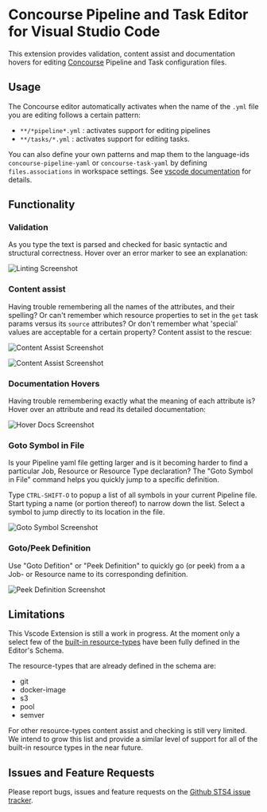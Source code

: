 # Concourse Pipeline and Task Editor for Visual Studio Code

This extension provides validation, content assist and documentation hovers
for editing [Concourse](https://concourse.ci/) Pipeline and Task configuration files.

## Usage

The Concourse editor automatically activates when the name of the  `.yml` file you are editing 
follows a certain pattern:

  - `**/*pipeline*.yml` : activates support for editing pipelines
  - `**/tasks/*.yml` : activates support for editing tasks.
  
You can also define your own patterns and map them to the language-ids `concourse-pipeline-yaml` 
or `concourse-task-yaml` by defining `files.associations` in workspace settings. 
See [vscode documentation](https://code.visualstudio.com/Docs/languages/overview#_adding-a-file-extension-to-a-language) for details.

## Functionality

### Validation

As you type the text is parsed and checked for basic syntactic and structural correctness. Hover over
an error marker to see an explanation:

![Linting Screenshot][linting]

### Content assist

Having trouble remembering all the names of the attributes, and their spelling? Or can't remember
which resource properties to set in the `get` task params versus its `source` attributes? Or
don't remember what 'special' values are acceptable for a certain property? Content assist
to the rescue:

![Content Assist Screenshot][ca1]

![Content Assist Screenshot][ca2]

### Documentation Hovers

Having trouble remembering exactly what the meaning of each attribute is? Hover over an attribute and 
read its detailed documentation:

![Hover Docs Screenshot][hovers]

### Goto Symbol in File

Is your Pipeline yaml file getting larger and is it becoming harder to find a particular Job, Resource or
Resource Type declaration? The "Goto Symbol in File" command helps you quickly jump to a specific
definition.

Type `CTRL-SHIFT-O` to popup a list of all symbols in your current Pipeline file. Start typing a name 
(or portion thereof) to narrow down the list. Select a symbol to jump directly to its location in the
file.

![Goto Symbol Screenshot][goto_symbol]

### Goto/Peek Definition

Use "Goto Defition" or "Peek Definition" to quickly go (or peek) from a a Job- or Resource name 
to its corresponding definition.

![Peek Definition Screenshot][peek]

## Limitations

This Vscode Extension is still a work in progress. At the moment only a select few of the [built-in resource-types](https://concourse.ci/resource-types.html)
have been fully defined in the Editor's Schema. 

The resource-types that are already defined in the schema are:

 - git
 - docker-image
 - s3
 - pool
 - semver

For other resource-types content assist and checking is still very limited. We intend
to grow this list and provide a similar level of support for all of the built-in resource types in
the near future.

## Issues and Feature Requests

Please report bugs, issues and feature requests on the [Github STS4 issue tracker](https://github.com/spring-projects/sts4/issues). 

[linting]: https://raw.githubusercontent.com/spring-projects/sts4/98148c08b608ff365fb87b2de955d6833f7ee082/vscode-extensions/vscode-concourse/readme-imgs/linting.png
[ca1]:     https://raw.githubusercontent.com/spring-projects/sts4/98148c08b608ff365fb87b2de955d6833f7ee082/vscode-extensions/vscode-concourse/readme-imgs/content-assist-1.png
[ca2]:     https://raw.githubusercontent.com/spring-projects/sts4/98148c08b608ff365fb87b2de955d6833f7ee082/vscode-extensions/vscode-concourse/readme-imgs/content-assist-2.png
[hovers]:  https://raw.githubusercontent.com/spring-projects/sts4/98148c08b608ff365fb87b2de955d6833f7ee082/vscode-extensions/vscode-concourse/readme-imgs/hover.png
[peek]:    https://raw.githubusercontent.com/spring-projects/sts4/98148c08b608ff365fb87b2de955d6833f7ee082/vscode-extensions/vscode-concourse/readme-imgs/peek.png
[goto_symbol]: https://raw.githubusercontent.com/spring-projects/sts4/d095208cfb34b0f129e6b66d41d099955a712f81/vscode-extensions/vscode-concourse/readme-imgs/goto-symbol.png
